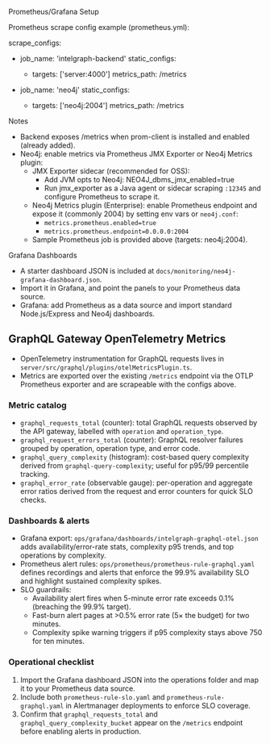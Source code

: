 Prometheus/Grafana Setup

Prometheus scrape config example (prometheus.yml):

scrape_configs:

- job_name: 'intelgraph-backend'
  static_configs:
  - targets: ['server:4000']
    metrics_path: /metrics

- job_name: 'neo4j'
  static_configs:
  - targets: ['neo4j:2004']
    metrics_path: /metrics

Notes

- Backend exposes /metrics when prom-client is installed and enabled (already added).
- Neo4j: enable metrics via Prometheus JMX Exporter or Neo4j Metrics plugin:
  - JMX Exporter sidecar (recommended for OSS):
    - Add JVM opts to Neo4j: NEO4J_dbms_jmx_enabled=true
    - Run jmx_exporter as a Java agent or sidecar scraping `:12345` and configure Prometheus to scrape it.
  - Neo4j Metrics plugin (Enterprise): enable Prometheus endpoint and expose it (commonly 2004) by setting env vars or `neo4j.conf`:
    - `metrics.prometheus.enabled=true`
    - `metrics.prometheus.endpoint=0.0.0.0:2004`
  - Sample Prometheus job is provided above (targets: neo4j:2004).

Grafana Dashboards

- A starter dashboard JSON is included at `docs/monitoring/neo4j-grafana-dashboard.json`.
- Import it in Grafana, and point the panels to your Prometheus data source.
- Grafana: add Prometheus as a data source and import standard Node.js/Express and Neo4j dashboards.

## GraphQL Gateway OpenTelemetry Metrics

- OpenTelemetry instrumentation for GraphQL requests lives in `server/src/graphql/plugins/otelMetricsPlugin.ts`.
- Metrics are exported over the existing `/metrics` endpoint via the OTLP Prometheus exporter and are scrapeable with the configs above.

### Metric catalog

- `graphql_requests_total` (counter): total GraphQL requests observed by the API gateway, labelled with `operation` and `operation_type`.
- `graphql_request_errors_total` (counter): GraphQL resolver failures grouped by operation, operation type, and error code.
- `graphql_query_complexity` (histogram): cost-based query complexity derived from `graphql-query-complexity`; useful for p95/99 percentile tracking.
- `graphql_error_rate` (observable gauge): per-operation and aggregate error ratios derived from the request and error counters for quick SLO checks.

### Dashboards & alerts

- Grafana export: `ops/grafana/dashboards/intelgraph-graphql-otel.json` adds availability/error-rate stats, complexity p95 trends, and top operations by complexity.
- Prometheus alert rules: `ops/prometheus/prometheus-rule-graphql.yaml` defines recordings and alerts that enforce the 99.9% availability SLO and highlight sustained complexity spikes.
- SLO guardrails:
  - Availability alert fires when 5-minute error rate exceeds 0.1% (breaching the 99.9% target).
  - Fast-burn alert pages at >0.5% error rate (5× the budget) for two minutes.
  - Complexity spike warning triggers if p95 complexity stays above 750 for ten minutes.

### Operational checklist

1. Import the Grafana dashboard JSON into the operations folder and map it to your Prometheus data source.
2. Include both `prometheus-rule-slo.yaml` and `prometheus-rule-graphql.yaml` in Alertmanager deployments to enforce SLO coverage.
3. Confirm that `graphql_requests_total` and `graphql_query_complexity_bucket` appear on the `/metrics` endpoint before enabling alerts in production.
